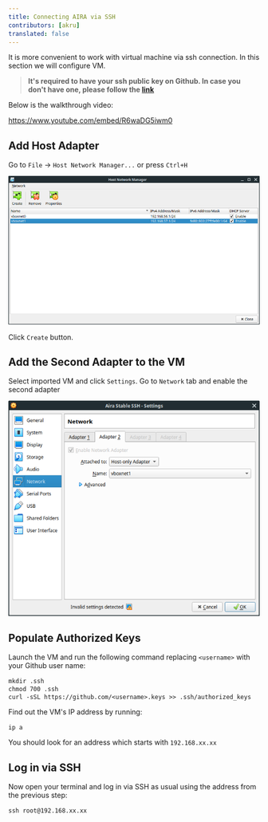 ```yaml
---
title: Connecting AIRA via SSH 
contributors: [akru]
translated: false
---
```


It is more convenient to work with virtual machine via ssh connection. In this section we will configure VM.

> **It's required to have your ssh public key on Github. In case you don't have one, please follow the [link](https://help.github.com/articles/adding-a-new-ssh-key-to-your-github-account/)**

Below is the walkthrough video:

https://www.youtube.com/embed/R6waDG5iwm0

## Add Host Adapter

Go to `File` -> `Host Network Manager...` or press `Ctrl+H`

![VirtualBox Network Manager](../images/virtualbox_network_manager.png "VirtualBox Network Manager")

Click `Create` button.

## Add the Second Adapter to the VM

Select imported VM and click `Settings`. Go to `Network` tab and enable the second adapter

![Add Second Adapter](../images/add_second_adapter_to_vm.png "Add Second Adapter")

## Populate Authorized Keys

Launch the VM and run the following command replacing `<username>` with your Github user name:

```
mkdir .ssh
chmod 700 .ssh
curl -sSL https://github.com/<username>.keys >> .ssh/authorized_keys
```

Find out the VM's IP address by running:

```
ip a
```

You should look for an address which starts with `192.168.xx.xx`

## Log in via SSH

Now open your terminal and log in via SSH as usual using the address from the previous step:

```
ssh root@192.168.xx.xx
```
